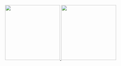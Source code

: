 

<a href="https://github.com/vnniciusg">
<img height="180em" src="https://github-readme-stats-beige-nine-76.vercel.app/api/top-langs/?username=vnniciusg&layout=compact&langs_count=7&theme=blue-white"/>

<a href="https://github.com/vnniciusg">
<img height="180em" src="https://github-readme-stats-beige-nine-76.vercel.app/api?username=vnniciusg&show_icons=true&theme=blue-white"/>
  
</div>

